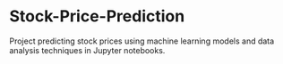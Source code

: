 # Stock-Price-Prediction
Project predicting stock prices using machine learning models and data analysis techniques in Jupyter notebooks.
